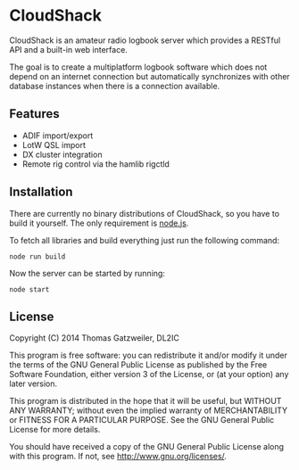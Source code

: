 # CloudShack

CloudShack is an amateur radio logbook server which provides a RESTful API and a
built-in web interface.

The goal is to create a multiplatform logbook software which does not depend on
an internet connection but automatically synchronizes with other database
instances when there is a connection available.

## Features

- ADIF import/export
- LotW QSL import
- DX cluster integration
- Remote rig control via the hamlib rigctld

## Installation

There are currently no binary distributions of CloudShack, so you have to build
it yourself. The only requirement is [node.js](http://www.nodejs.org).

To fetch all libraries and build everything just run the following command:

    node run build

Now the server can be started by running:

    node start

## License
Copyright (C) 2014 Thomas Gatzweiler, DL2IC

This program is free software: you can redistribute it and/or modify
it under the terms of the GNU General Public License as published by
the Free Software Foundation, either version 3 of the License, or
(at your option) any later version.

This program is distributed in the hope that it will be useful,
but WITHOUT ANY WARRANTY; without even the implied warranty of
MERCHANTABILITY or FITNESS FOR A PARTICULAR PURPOSE.  See the
GNU General Public License for more details.

You should have received a copy of the GNU General Public License
along with this program.  If not, see <http://www.gnu.org/licenses/>.

